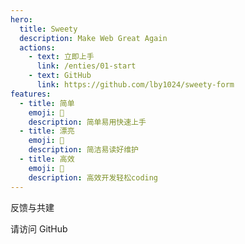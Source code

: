 ```yaml
---
hero:
  title: Sweety
  description: Make Web Great Again
  actions:
    - text: 立即上手
      link: /enties/01-start
    - text: GitHub
      link: https://github.com/lby1024/sweety-form
features:
  - title: 简单
    emoji: 💎
    description: 简单易用快速上手
  - title: 漂亮
    emoji: 🌈
    description: 简洁易读好维护
  - title: 高效
    emoji: 🚀
    description: 高效开发轻松coding
---
```


反馈与共建

请访问 GitHub 
